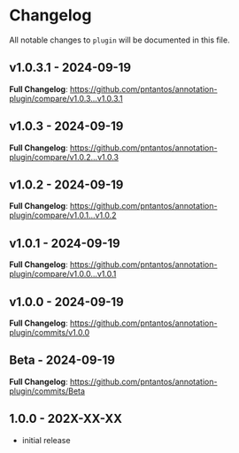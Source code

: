 # Changelog

All notable changes to `plugin` will be documented in this file.

## v1.0.3.1 - 2024-09-19

**Full Changelog**: https://github.com/pntantos/annotation-plugin/compare/v1.0.3...v1.0.3.1

## v1.0.3 - 2024-09-19

**Full Changelog**: https://github.com/pntantos/annotation-plugin/compare/v1.0.2...v1.0.3

## v1.0.2 - 2024-09-19

**Full Changelog**: https://github.com/pntantos/annotation-plugin/compare/v1.0.1...v1.0.2

## v1.0.1 - 2024-09-19

**Full Changelog**: https://github.com/pntantos/annotation-plugin/compare/v1.0.0...v1.0.1

## v1.0.0 - 2024-09-19

**Full Changelog**: https://github.com/pntantos/annotation-plugin/commits/v1.0.0

## Beta - 2024-09-19

**Full Changelog**: https://github.com/pntantos/annotation-plugin/commits/Beta

## 1.0.0 - 202X-XX-XX

- initial release
